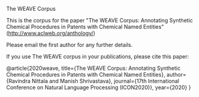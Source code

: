 The WEAVE Corpus

This is the corpus for the paper "The WEAVE Corpus: Annotating Synthetic Chemical Procedures in
Patents with Chemical Named Entities" (http://www.aclweb.org/anthology/)

Please email the first author for any further details.

If you use The WEAVE corpus in your publications, please cite this paper:

@article{2020weave,
  title={The WEAVE Corpus: Annotating Synthetic Chemical Procedures in Patents with Chemical Named Entities},
  author={Ravindra Nittala and Manish Shrivastava},
  journal={17th International Conference on Natural Language Processing (ICON2020)},
  year={2020}
}
